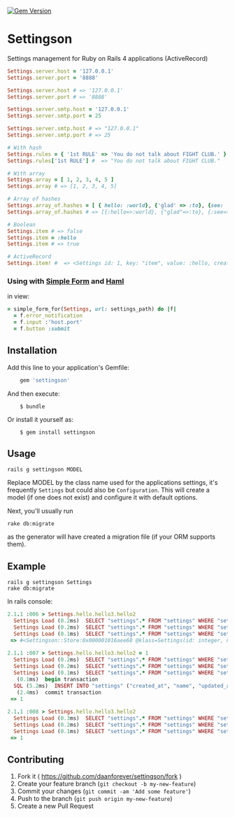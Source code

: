 [![Gem Version](https://badge.fury.io/rb/settingson.svg)](http://badge.fury.io/rb/settingson)

# Settingson

Settings management for Ruby on Rails 4 applications (ActiveRecord) 

```ruby
Settings.server.host = '127.0.0.1'
Settings.server.port = '8888'

Settings.server.host # => '127.0.0.1'
Settings.server.port # => '8888'

Settings.server.smtp.host = '127.0.0.1'
Settings.server.smtp.port = 25

Settings.server.smtp.host # => "127.0.0.1"
Settings.server.smtp.port # => 25

# With hash
Settings.rules = { '1st RULE' => 'You do not talk about FIGHT CLUB.' }
Settings.rules['1st RULE'] #  => "You do not talk about FIGHT CLUB."

# With array
Settings.array = [ 1, 2, 3, 4, 5 ]
Settings.array # => [1, 2, 3, 4, 5]

# Array of hashes
Settings.array_of.hashes = [ { hello: :world}, {'glad' => :to}, {see: 'you'} ]
Settings.array_of.hashes # => [{:hello=>:world}, {"glad"=>:to}, {:see=>"you"}]

# Boolean
Settings.item # => false
Settings.item = :hello
Settings.item # => true

# ActiveRecord
Settings.item! #  => <Settings id: 1, key: "item", value: :hello, created_at: "...", updated_at: "...">
```

### Using with [Simple Form](https://github.com/plataformatec/simple_form) and [Haml](https://github.com/haml/haml)
in view:
```ruby
= simple_form_for(Settings, url: settings_path) do |f|
  = f.error_notification
  = f.input :'host.port'
  = f.button :submit
```

## Installation

Add this line to your application's Gemfile:

```ruby
    gem 'settingson'
```

And then execute:

```console
    $ bundle
```

Or install it yourself as:

```console
    $ gem install settingson
```

## Usage

```console
rails g settingson MODEL
```
Replace MODEL by the class name used for the applications settings, it's frequently `Settings` but could also be `Configuration`. This will create a model (if one does not exist) and configure it with default options. 

Next, you'll usually run 
```console
rake db:migrate
``` 
as the generator will have created a migration file (if your ORM supports them).

## Example

```console
rails g settingson Settings
rake db:migrate
```

In rails console:
```ruby
2.1.1 :006 > Settings.hello.hello3.hello2
  Settings Load (0.2ms)  SELECT "settings".* FROM "settings" WHERE "settings"."name" = 'hello' LIMIT 1
  Settings Load (0.2ms)  SELECT "settings".* FROM "settings" WHERE "settings"."name" = 'hello.hello3' LIMIT 1
  Settings Load (0.1ms)  SELECT "settings".* FROM "settings" WHERE "settings"."name" = 'hello.hello3.hello2' LIMIT 1
 => #<Settingson::Store:0x000001016aee68 @klass=Settings(id: integer, name: string, value: text, created_at: datetime, updated_at: datetime), @name="hello.hello3.hello2", @value=#<Settingson::Store:0x000001016aee68 ...>>
 
2.1.1 :007 > Settings.hello.hello3.hello2 = 1
  Settings Load (0.2ms)  SELECT "settings".* FROM "settings" WHERE "settings"."name" = 'hello' LIMIT 1
  Settings Load (0.2ms)  SELECT "settings".* FROM "settings" WHERE "settings"."name" = 'hello.hello3' LIMIT 1
  Settings Load (0.1ms)  SELECT "settings".* FROM "settings" WHERE "settings"."name" = 'hello.hello3.hello2' LIMIT 1
   (0.1ms)  begin transaction
  SQL (5.2ms)  INSERT INTO "settings" ("created_at", "name", "updated_at", "value") VALUES (?, ?, ?, ?)  [["created_at", Sat, 03 May 2014 09:45:25 UTC +00:00], ["name", "hello.hello3.hello2"], ["updated_at", Sat, 03 May 2014 09:45:25 UTC +00:00], ["value", "--- 1\n...\n"]]
   (2.4ms)  commit transaction
 => 1
 
2.1.1 :008 > Settings.hello.hello3.hello2
  Settings Load (0.3ms)  SELECT "settings".* FROM "settings" WHERE "settings"."name" = 'hello' LIMIT 1
  Settings Load (0.2ms)  SELECT "settings".* FROM "settings" WHERE "settings"."name" = 'hello.hello3' LIMIT 1
  Settings Load (0.1ms)  SELECT "settings".* FROM "settings" WHERE "settings"."name" = 'hello.hello3.hello2' LIMIT 1
 => 1
 ```

## Contributing

1. Fork it ( https://github.com/daanforever/settingson/fork )
2. Create your feature branch (`git checkout -b my-new-feature`)
3. Commit your changes (`git commit -am 'Add some feature'`)
4. Push to the branch (`git push origin my-new-feature`)
5. Create a new Pull Request
